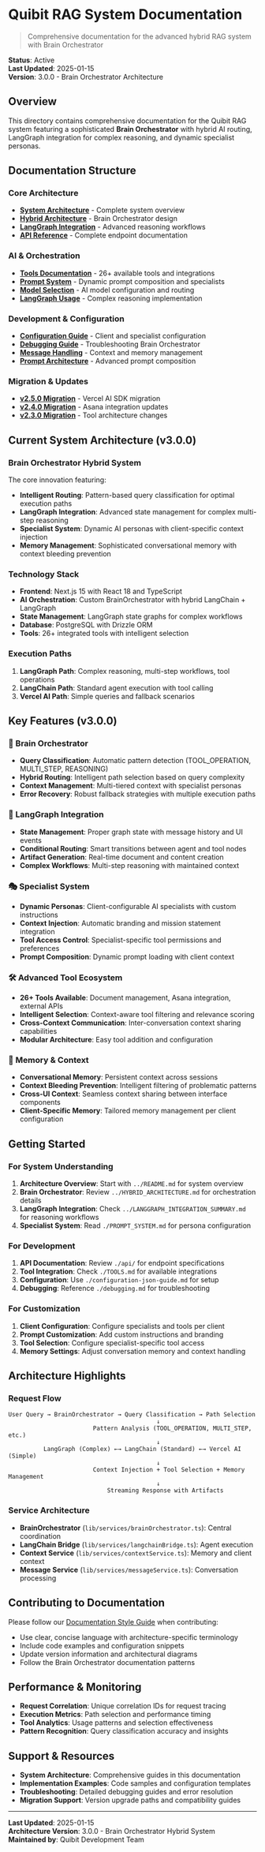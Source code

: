 # Quibit RAG System Documentation

> Comprehensive documentation for the advanced hybrid RAG system with Brain Orchestrator

**Status**: Active  
**Last Updated**: 2025-01-15  
**Version**: 3.0.0 - Brain Orchestrator Architecture

## Overview

This directory contains comprehensive documentation for the Quibit RAG system featuring a sophisticated **Brain Orchestrator** with hybrid AI routing, LangGraph integration for complex reasoning, and dynamic specialist personas.

## Documentation Structure

### Core Architecture
- **[System Architecture](../ARCHITECTURE.md)** - Complete system overview
- **[Hybrid Architecture](../HYBRID_ARCHITECTURE.md)** - Brain Orchestrator design
- **[LangGraph Integration](../LANGGRAPH_INTEGRATION_SUMMARY.md)** - Advanced reasoning workflows
- **[API Reference](./api/)** - Complete endpoint documentation

### AI & Orchestration
- **[Tools Documentation](./TOOLS.md)** - 26+ available tools and integrations
- **[Prompt System](./PROMPT_SYSTEM.md)** - Dynamic prompt composition and specialists
- **[Model Selection](./MODEL_SELECTION.md)** - AI model configuration and routing
- **[LangGraph Usage](./LANGGRAPH_USAGE.md)** - Complex reasoning implementation

### Development & Configuration
- **[Configuration Guide](./configuration-json-guide.md)** - Client and specialist configuration
- **[Debugging Guide](./debugging.md)** - Troubleshooting Brain Orchestrator
- **[Message Handling](./MESSAGE_HANDLING.md)** - Context and memory management
- **[Prompt Architecture](./prompt-architecture-guide.md)** - Advanced prompt composition

### Migration & Updates
- **[v2.5.0 Migration](./MIGRATION_GUIDE_v2.5.0.md)** - Vercel AI SDK migration
- **[v2.4.0 Migration](./MIGRATION_GUIDE_v2.4.0.md)** - Asana integration updates
- **[v2.3.0 Migration](./MIGRATION_GUIDE_v2.3.0.md)** - Tool architecture changes

## Current System Architecture (v3.0.0)

### **Brain Orchestrator Hybrid System**
The core innovation featuring:
- **Intelligent Routing**: Pattern-based query classification for optimal execution paths
- **LangGraph Integration**: Advanced state management for complex multi-step reasoning
- **Specialist System**: Dynamic AI personas with client-specific context injection
- **Memory Management**: Sophisticated conversational memory with context bleeding prevention

### **Technology Stack**
- **Frontend**: Next.js 15 with React 18 and TypeScript
- **AI Orchestration**: Custom BrainOrchestrator with hybrid LangChain + LangGraph
- **State Management**: LangGraph state graphs for complex workflows
- **Database**: PostgreSQL with Drizzle ORM
- **Tools**: 26+ integrated tools with intelligent selection

### **Execution Paths**
1. **LangGraph Path**: Complex reasoning, multi-step workflows, tool operations
2. **LangChain Path**: Standard agent execution with tool calling
3. **Vercel AI Path**: Simple queries and fallback scenarios

## Key Features (v3.0.0)

### **🧠 Brain Orchestrator**
- **Query Classification**: Automatic pattern detection (TOOL_OPERATION, MULTI_STEP, REASONING)
- **Hybrid Routing**: Intelligent path selection based on query complexity
- **Context Management**: Multi-tiered context with specialist personas
- **Error Recovery**: Robust fallback strategies with multiple execution paths

### **🔀 LangGraph Integration**
- **State Management**: Proper graph state with message history and UI events
- **Conditional Routing**: Smart transitions between agent and tool nodes
- **Artifact Generation**: Real-time document and content creation
- **Complex Workflows**: Multi-step reasoning with maintained context

### **🎭 Specialist System**
- **Dynamic Personas**: Client-configurable AI specialists with custom instructions
- **Context Injection**: Automatic branding and mission statement integration
- **Tool Access Control**: Specialist-specific tool permissions and preferences
- **Prompt Composition**: Dynamic prompt loading with client context

### **🛠️ Advanced Tool Ecosystem**
- **26+ Tools Available**: Document management, Asana integration, external APIs
- **Intelligent Selection**: Context-aware tool filtering and relevance scoring
- **Cross-Context Communication**: Inter-conversation context sharing capabilities
- **Modular Architecture**: Easy tool addition and configuration

### **💾 Memory & Context**
- **Conversational Memory**: Persistent context across sessions
- **Context Bleeding Prevention**: Intelligent filtering of problematic patterns
- **Cross-UI Context**: Seamless context sharing between interface components
- **Client-Specific Memory**: Tailored memory management per client configuration

## Getting Started

### **For System Understanding**
1. **Architecture Overview**: Start with `../README.md` for system overview
2. **Brain Orchestrator**: Review `../HYBRID_ARCHITECTURE.md` for orchestration details
3. **LangGraph Integration**: Check `../LANGGRAPH_INTEGRATION_SUMMARY.md` for reasoning workflows
4. **Specialist System**: Read `./PROMPT_SYSTEM.md` for persona configuration

### **For Development**
1. **API Documentation**: Review `./api/` for endpoint specifications
2. **Tool Integration**: Check `./TOOLS.md` for available integrations
3. **Configuration**: Use `./configuration-json-guide.md` for setup
4. **Debugging**: Reference `./debugging.md` for troubleshooting

### **For Customization**
1. **Client Configuration**: Configure specialists and tools per client
2. **Prompt Customization**: Add custom instructions and branding
3. **Tool Selection**: Configure specialist-specific tool access
4. **Memory Settings**: Adjust conversation memory and context handling

## Architecture Highlights

### **Request Flow**
```
User Query → BrainOrchestrator → Query Classification → Path Selection
                                          ↓
                        Pattern Analysis (TOOL_OPERATION, MULTI_STEP, etc.)
                                          ↓
          LangGraph (Complex) ←→ LangChain (Standard) ←→ Vercel AI (Simple)
                                          ↓
                        Context Injection + Tool Selection + Memory Management
                                          ↓
                            Streaming Response with Artifacts
```

### **Service Architecture**
- **BrainOrchestrator** (`lib/services/brainOrchestrator.ts`): Central coordination
- **LangChain Bridge** (`lib/services/langchainBridge.ts`): Agent execution
- **Context Service** (`lib/services/contextService.ts`): Memory and client context
- **Message Service** (`lib/services/messageService.ts`): Conversation processing

## Contributing to Documentation

Please follow our [Documentation Style Guide](../DOCUMENTATION_STYLE_GUIDE.md) when contributing:

- Use clear, concise language with architecture-specific terminology
- Include code examples and configuration snippets
- Update version information and architectural diagrams
- Follow the Brain Orchestrator documentation patterns

## Performance & Monitoring

- **Request Correlation**: Unique correlation IDs for request tracing
- **Execution Metrics**: Path selection and performance timing
- **Tool Analytics**: Usage patterns and selection effectiveness
- **Pattern Recognition**: Query classification accuracy and insights

## Support & Resources

- **System Architecture**: Comprehensive guides in this documentation
- **Implementation Examples**: Code samples and configuration templates
- **Troubleshooting**: Detailed debugging guides and error resolution
- **Migration Support**: Version upgrade paths and compatibility guides

---

**Last Updated**: 2025-01-15  
**Architecture Version**: 3.0.0 - Brain Orchestrator Hybrid System  
**Maintained by**: Quibit Development Team 